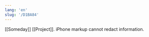 ```yaml
---
lang: 'en'
slug: '/D1BA84'
---
```


[[Someday]] [[Project]].
iPhone markup cannot redact information.
